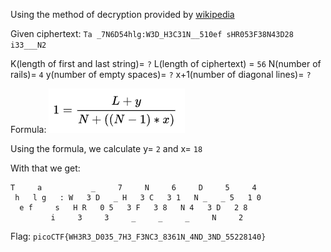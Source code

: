 Using the method of decryption provided by [wikipedia](https://en.wikipedia.org/wiki/Rail_fence_cipher)

Given ciphertext: `Ta _7N6D54hlg:W3D_H3C31N__510ef sHR053F38N43D28 i33___N2`

K(length of first and last string)= `?`
L(length of ciphertext) = `56`
N(number of rails)= `4`
y(number of empty spaces)= `?`
x+1(number of diagonal lines)= `?`

Formula: ![formula](railfence.png)

Using the formula, we calculate y= `2` and x= `18`

With that we get:
```
T     a           _     7     N     6     D     5     4 
 h   l g   : W   3 D   _ H   3 C   3 1   N _   _ 5   1 0
  e f     s   H R   0 5   3 F   3 8   N 4   3 D   2 8   
         i     3     3     _     _     _     N     2 

```
Flag: `picoCTF{WH3R3_D035_7H3_F3NC3_8361N_4ND_3ND_55228140}`



